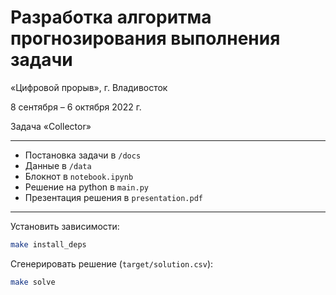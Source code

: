 # Разработка алгоритма прогнозирования выполнения задачи

«Цифровой прорыв», г. Владивосток

8 сентября – 6 октября 2022 г.

Задача «Collector»

---

 * Постановка задачи в `/docs`
 * Данные в `/data`
 * Блокнот в `notebook.ipynb`
 * Решение на python в `main.py`
 * Презентация решения в `presentation.pdf`

---

Установить зависимости:

```sh
make install_deps
```

Сгенерировать решение (`target/solution.csv`):

```sh
make solve
```
